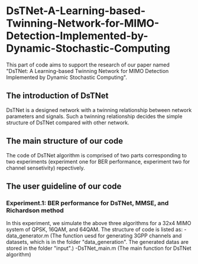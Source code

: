 # DsTNet-A-Learning-based-Twinning-Network-for-MIMO-Detection-Implemented-by-Dynamic-Stochastic-Computing
This part of code aims to support the research of our paper named "DsTNet: A Learning-based Twinning Network for MIMO Detection Implemented by Dynamic Stochastic Computing".
## The introduction of DsTNet
DsTNet is a designed network with a twinning relationship between network parameters and signals. Such a twinning relationship decides the simple structure of DsTNet compared with other network.
## The main structure of our code
The code of DsTNet algorithm is comprised of two parts corresponding to two experiments (experiment one for BER performance, experiment two for channel sensetivity) repectively.
## The user guideline of our code
### Experiment.1: BER performance for DsTNet, MMSE, and Richardson method
In this experiment, we simulate the above three algorithms for a 32x4 MIMO system of QPSK, 16QAM, and 64QAM. The structure of code is listed as:
-data_generator.m (The function uesd for generating 3GPP channels and datasets, which is in the folder "data_generation". The generated datas are stored in the folder "input".)
-DsTNet_main.m (The main function for DsTNet algorithm)
